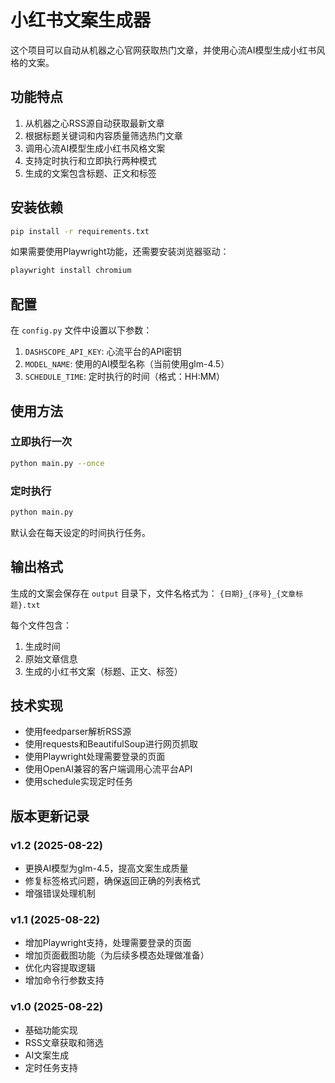 # 小红书文案生成器

这个项目可以自动从机器之心官网获取热门文章，并使用心流AI模型生成小红书风格的文案。

## 功能特点

1. 从机器之心RSS源自动获取最新文章
2. 根据标题关键词和内容质量筛选热门文章
3. 调用心流AI模型生成小红书风格文案
4. 支持定时执行和立即执行两种模式
5. 生成的文案包含标题、正文和标签

## 安装依赖

```bash
pip install -r requirements.txt
```

如果需要使用Playwright功能，还需要安装浏览器驱动：

```bash
playwright install chromium
```

## 配置

在 `config.py` 文件中设置以下参数：

1. `DASHSCOPE_API_KEY`: 心流平台的API密钥
2. `MODEL_NAME`: 使用的AI模型名称（当前使用glm-4.5）
3. `SCHEDULE_TIME`: 定时执行的时间（格式：HH:MM）

## 使用方法

### 立即执行一次

```bash
python main.py --once
```

### 定时执行

```bash
python main.py
```

默认会在每天设定的时间执行任务。

## 输出格式

生成的文案会保存在 `output` 目录下，文件名格式为：
`{日期}_{序号}_{文章标题}.txt`

每个文件包含：
1. 生成时间
2. 原始文章信息
3. 生成的小红书文案（标题、正文、标签）

## 技术实现

- 使用feedparser解析RSS源
- 使用requests和BeautifulSoup进行网页抓取
- 使用Playwright处理需要登录的页面
- 使用OpenAI兼容的客户端调用心流平台API
- 使用schedule实现定时任务

## 版本更新记录

### v1.2 (2025-08-22)
- 更换AI模型为glm-4.5，提高文案生成质量
- 修复标签格式问题，确保返回正确的列表格式
- 增强错误处理机制

### v1.1 (2025-08-22)
- 增加Playwright支持，处理需要登录的页面
- 增加页面截图功能（为后续多模态处理做准备）
- 优化内容提取逻辑
- 增加命令行参数支持

### v1.0 (2025-08-22)
- 基础功能实现
- RSS文章获取和筛选
- AI文案生成
- 定时任务支持